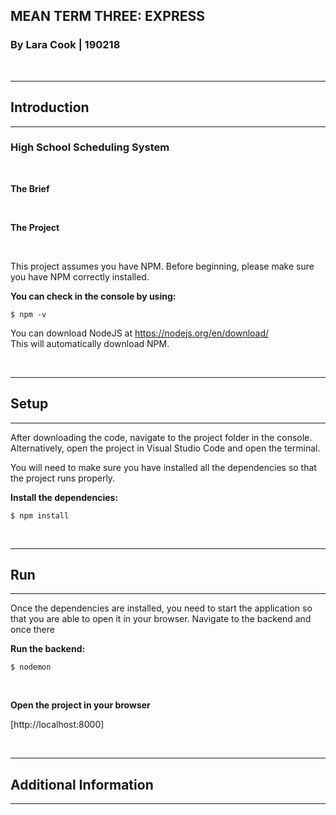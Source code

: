 ## **MEAN TERM THREE: EXPRESS**

### By Lara Cook | 190218

<br />

---

## **Introduction**

---
### High School Scheduling System
<br />

**The Brief**


<br />

**The Project**



<br />

This project assumes you have NPM. Before beginning, please make sure you have NPM correctly installed.

**You can check in the console by using:**

```
$ npm -v
```

You can download NodeJS at <https://nodejs.org/en/download/> <br>
This will automatically download NPM.

<br />

---

## **Setup**

---

After downloading the code, navigate to the project folder in the console. Alternatively, open the project in Visual Studio Code and open the terminal.

You will need to make sure you have installed all the dependencies so that the project runs properly.

**Install the dependencies:**

```
$ npm install
```

<br />

---

## **Run**

---

Once the dependencies are installed, you need to start the application so that you are able to open it in your browser. Navigate to the backend and once there


**Run the backend:**

```
$ nodemon
```

<br/>

**Open the project in your browser**

[http://localhost:8000]

<br />

---

## **Additional Information**

---
<br />